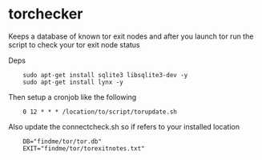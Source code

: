 # torchecker
Keeps a database of known tor exit nodes and after you launch tor run the script to check your tor exit node status

Deps

		sudo apt-get install sqlite3 libsqlite3-dev -y
		sudo apt-get install lynx -y

Then setup a cronjob like the following
		
		0 12 * * * /location/to/script/torupdate.sh

Also update the connectcheck.sh so if refers to your installed location

		DB="findme/tor/tor.db"
		EXIT="findme/tor/torexitnotes.txt"
